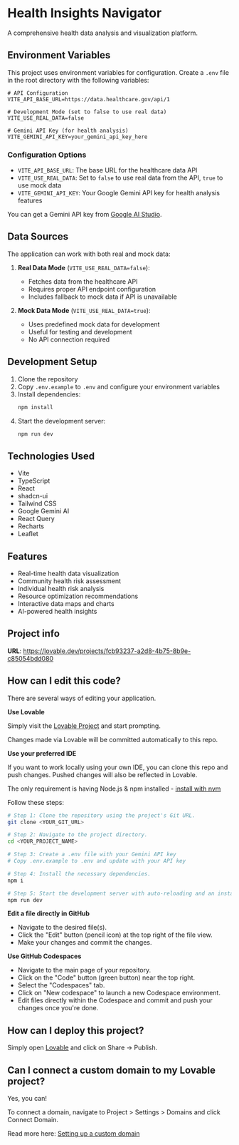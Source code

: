 # Health Insights Navigator

A comprehensive health data analysis and visualization platform.

## Environment Variables

This project uses environment variables for configuration. Create a `.env` file in the root directory with the following variables:

```
# API Configuration
VITE_API_BASE_URL=https://data.healthcare.gov/api/1

# Development Mode (set to false to use real data)
VITE_USE_REAL_DATA=false

# Gemini API Key (for health analysis)
VITE_GEMINI_API_KEY=your_gemini_api_key_here
```

### Configuration Options

- `VITE_API_BASE_URL`: The base URL for the healthcare data API
- `VITE_USE_REAL_DATA`: Set to `false` to use real data from the API, `true` to use mock data
- `VITE_GEMINI_API_KEY`: Your Google Gemini API key for health analysis features

You can get a Gemini API key from [Google AI Studio](https://ai.google.dev/).

## Data Sources

The application can work with both real and mock data:

1. **Real Data Mode** (`VITE_USE_REAL_DATA=false`):
   - Fetches data from the healthcare API
   - Requires proper API endpoint configuration
   - Includes fallback to mock data if API is unavailable

2. **Mock Data Mode** (`VITE_USE_REAL_DATA=true`):
   - Uses predefined mock data for development
   - Useful for testing and development
   - No API connection required

## Development Setup

1. Clone the repository
2. Copy `.env.example` to `.env` and configure your environment variables
3. Install dependencies:
   ```bash
   npm install
   ```
4. Start the development server:
   ```bash
   npm run dev
   ```

## Technologies Used

- Vite
- TypeScript
- React
- shadcn-ui
- Tailwind CSS
- Google Gemini AI
- React Query
- Recharts
- Leaflet

## Features

- Real-time health data visualization
- Community health risk assessment
- Individual health risk analysis
- Resource optimization recommendations
- Interactive data maps and charts
- AI-powered health insights

## Project info

**URL**: https://lovable.dev/projects/fcb93237-a2d8-4b75-8b9e-c85054bdd080

## How can I edit this code?

There are several ways of editing your application.

**Use Lovable**

Simply visit the [Lovable Project](https://lovable.dev/projects/fcb93237-a2d8-4b75-8b9e-c85054bdd080) and start prompting.

Changes made via Lovable will be committed automatically to this repo.

**Use your preferred IDE**

If you want to work locally using your own IDE, you can clone this repo and push changes. Pushed changes will also be reflected in Lovable.

The only requirement is having Node.js & npm installed - [install with nvm](https://github.com/nvm-sh/nvm#installing-and-updating)

Follow these steps:

```sh
# Step 1: Clone the repository using the project's Git URL.
git clone <YOUR_GIT_URL>

# Step 2: Navigate to the project directory.
cd <YOUR_PROJECT_NAME>

# Step 3: Create a .env file with your Gemini API key
# Copy .env.example to .env and update with your API key

# Step 4: Install the necessary dependencies.
npm i

# Step 5: Start the development server with auto-reloading and an instant preview.
npm run dev
```

**Edit a file directly in GitHub**

- Navigate to the desired file(s).
- Click the "Edit" button (pencil icon) at the top right of the file view.
- Make your changes and commit the changes.

**Use GitHub Codespaces**

- Navigate to the main page of your repository.
- Click on the "Code" button (green button) near the top right.
- Select the "Codespaces" tab.
- Click on "New codespace" to launch a new Codespace environment.
- Edit files directly within the Codespace and commit and push your changes once you're done.

## How can I deploy this project?

Simply open [Lovable](https://lovable.dev/projects/fcb93237-a2d8-4b75-8b9e-c85054bdd080) and click on Share -> Publish.

## Can I connect a custom domain to my Lovable project?

Yes, you can!

To connect a domain, navigate to Project > Settings > Domains and click Connect Domain.

Read more here: [Setting up a custom domain](https://docs.lovable.dev/tips-tricks/custom-domain#step-by-step-guide)
